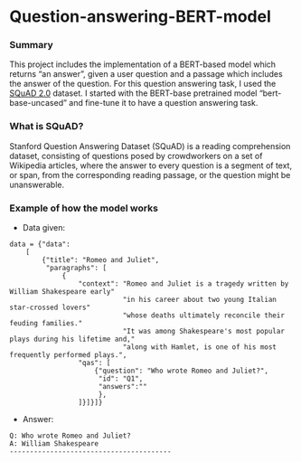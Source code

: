 # Question-answering-BERT-model

### Summary

This project includes the implementation of a BERT-based model which returns “an answer”, given a user question and a
passage which includes the answer of the question. For this question answering task, I used the [SQuAD 2.0](https://rajpurkar.github.io/SQuAD-explorer/) dataset. I started with the BERT-base pretrained model “bert-base-uncased” and fine-tune it to have a question answering task.


### What is SQuAD?

Stanford Question Answering Dataset (SQuAD) is a reading comprehension dataset, consisting of questions posed by crowdworkers on a set of Wikipedia articles, where the answer to every question is a segment of text, or span, from the corresponding reading passage, or the question might be unanswerable.

### Example of how the model works

* Data given:

```
data = {"data":
    [
        {"title": "Romeo and Juliet",
         "paragraphs": [
             {
                 "context": "Romeo and Juliet is a tragedy written by William Shakespeare early"
                            "in his career about two young Italian star-crossed lovers"
                            "whose deaths ultimately reconcile their feuding families."
                            "It was among Shakespeare's most popular plays during his lifetime and,"
                            "along with Hamlet, is one of his most frequently performed plays.",                            
                 "qas": [
                     {"question": "Who wrote Romeo and Juliet?",
                      "id": "Q1",
                      "answers":""
                      },
                 ]}]}]} 
```

* Answer:

```
Q: Who wrote Romeo and Juliet?
A: William Shakespeare
----------------------------------------
```

